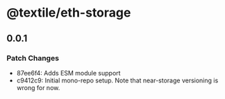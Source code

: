# @textile/eth-storage

## 0.0.1
### Patch Changes

- 87ee6f4: Adds ESM module support
- c9412c9: Initial mono-repo setup. Note that near-storage versioning is wrong for now.
